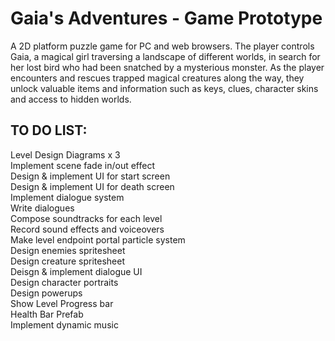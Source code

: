 # Gaia's Adventures - Game Prototype

A 2D platform puzzle game for PC and web browsers. The player controls Gaia, a magical girl traversing a landscape of different worlds, in search for her lost bird who had been snatched by a mysterious monster. As the player encounters and rescues trapped magical creatures along the way, they unlock valuable items and information such as keys, clues, character skins and access to hidden worlds.

## TO DO LIST:<br/>
Level Design Diagrams x 3<br/>
Implement scene fade in/out effect<br/>
Design & implement UI for start screen<br/>
Design & implement UI for death screen<br/>
Implement dialogue system<br/>
Write dialogues<br/>
Compose soundtracks for each level<br/>
Record sound effects and voiceovers<br/>
Make level endpoint portal particle system<br/>
Design enemies spritesheet<br/>
Design creature spritesheet<br/>
Deisgn & implement dialogue UI<br/>
Design character portraits<br/>
Design powerups<br/>
Show Level Progress bar<br/>
Health Bar Prefab<br/>
Implement dynamic music
